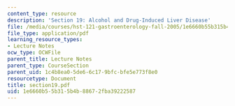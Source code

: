 ```yaml
---
content_type: resource
description: 'Section 19: Alcohol and Drug-Induced Liver Disease'
file: /media/courses/hst-121-gastroenterology-fall-2005/1e6660b55b315b4b88672fba39222587_section19.pdf
file_type: application/pdf
learning_resource_types:
- Lecture Notes
ocw_type: OCWFile
parent_title: Lecture Notes
parent_type: CourseSection
parent_uid: 1c4b8ea0-5de6-6c17-9bfc-bfe5e773f8e0
resourcetype: Document
title: section19.pdf
uid: 1e6660b5-5b31-5b4b-8867-2fba39222587
---
```

